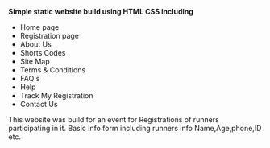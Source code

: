 **Simple static website build using HTML CSS including**

- Home page
- Registration page
- About Us
- Shorts Codes 
- Site Map
- Terms & Conditions
- FAQ's
- Help
- Track My Registration
- Contact Us

This website was build for an event for Registrations of runners participating in it.
Basic info form including runners info Name,Age,phone,ID etc.